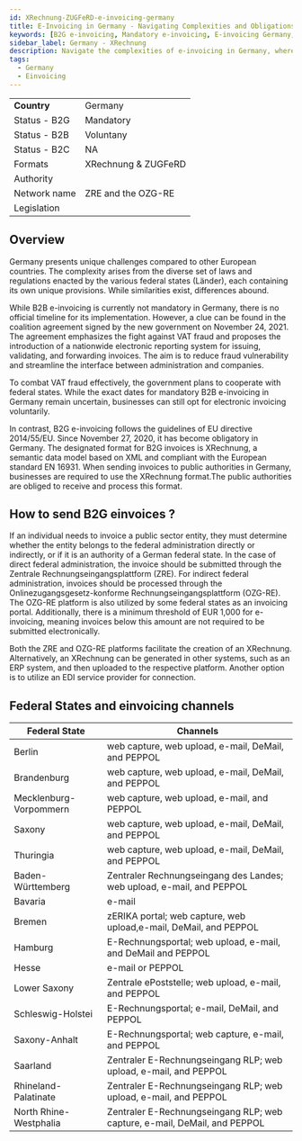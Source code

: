 ```yaml
---
id: XRechnung-ZUGFeRD-e-invoicing-germany
title: E-Invoicing in Germany - Navigating Complexities and Obligations for B2B and B2G Transactions
keywords: [B2G e-invoicing, Mandatory e-invoicing, E-invoicing Germany, German e-invoicing regulations, Federal states e-invoicing laws, B2B e-invoicing Germany, B2G e-invoicing obligations, E-invoicing complexities, German e-invoicing landscape, Obligatory e-invoicing in Germany, Voluntary B2B e-invoicing, XRechnung format]
sidebar_label: Germany - XRechnung
description: Navigate the complexities of e-invoicing in Germany, where diverse laws and regulations across federal states make it a unique landscape. Explore the obligations for B2B and B2G transactions, with B2G e-invoicing being mandatory. Stay informed about the latest German e-invoicing regulations, understand the nuances of the various federal states' laws, and discover the possibilities of voluntary B2B e-invoicing. Get insights into the XRechnung format, the designated standard for B2G invoices. Stay compliant and streamline your invoicing processes in the German market.
tags:
  - Germany
  - Einvoicing
---
```


<table  >
    <tr>
      <td align="left"><b>Country</b></td>
        <td align="left">Germany</td>
    </tr>
    <tr>
        <td align="Left">Status - B2G</td>
        <td align="left">Mandatory</td>
    </tr>
  <tr>
        <td align="Left">Status - B2B</td>
        <td align="left">Voluntany</td>
    </tr>
  <tr>
        <td align="Left">Status - B2C</td>
        <td align="left">NA</td>
    </tr>
  <tr>
        <td align="left">Formats</td>
        <td align="left">XRechnung & ZUGFeRD</td>
    </tr>
  <tr>
        <td align="left">Authority</td>
        <td align="left"></td>
    </tr>
  <tr>
        <td align="left">Network name</td>
        <td align="left">ZRE and the OZG-RE</td>
 </tr>
  <tr>
        <td align="left">Legislation</td>
        <td align="left"></td>
 </tr>
</table>


## Overview 

Germany presents unique challenges compared to other European countries. The complexity arises from the diverse set of laws and regulations enacted by the various federal states (Länder), each containing its own unique provisions. While similarities exist, differences abound.

While B2B e-invoicing is currently not mandatory in Germany, there is no official timeline for its implementation. However, a clue can be found in the coalition agreement signed by the new government on November 24, 2021. The agreement emphasizes the fight against VAT fraud and proposes the introduction of a nationwide electronic reporting system for issuing, validating, and forwarding invoices. The aim is to reduce fraud vulnerability and streamline the interface between administration and companies.

To combat VAT fraud effectively, the government plans to cooperate with federal states. While the exact dates for mandatory B2B e-invoicing in Germany remain uncertain, businesses can still opt for electronic invoicing voluntarily.

In contrast, B2G e-invoicing follows the guidelines of EU directive 2014/55/EU. Since November 27, 2020, it has become obligatory in Germany. The designated format for B2G invoices is XRechnung, a semantic data model based on XML and compliant with the European standard EN 16931. When sending invoices to public authorities in Germany, businesses are required to use the XRechnung format.The public authorities are obliged to receive and process this format.

## How to send B2G einvoices ?
If an individual needs to invoice a public sector entity, they must determine whether the entity belongs to the federal administration directly or indirectly, or if it is an authority of a German federal state. In the case of direct federal administration, the invoice should be submitted through the Zentrale Rechnungseingangsplattform (ZRE). For indirect federal administration, invoices should be processed through the Onlinezugangsgesetz-konforme Rechnungseingangsplattform (OZG-RE). The OZG-RE platform is also utilized by some federal states as an invoicing portal. Additionally, there is a minimum threshold of EUR 1,000 for e-invoicing, meaning invoices below this amount are not required to be submitted electronically.

Both the ZRE and OZG-RE platforms facilitate the creation of an XRechnung. Alternatively, an XRechnung can be generated in other systems, such as an ERP system, and then uploaded to the respective platform. Another option is to utilize an EDI service provider for connection.


## Federal States and einvoicing channels

|Federal State|Channels|
|--|--|
|Berlin|web capture, web upload, e-mail, DeMail, and PEPPOL|
|Brandenburg|web capture, web upload, e-mail, DeMail, and PEPPOL|
|Mecklenburg- Vorpommern|web capture, web upload, e-mail, and PEPPOL|
|Saxony|web capture, web upload, e-mail, DeMail, and PEPPOL|
|Thuringia|web capture, web upload, e-mail, DeMail, and PEPPOL|
|Baden-Württemberg|Zentraler Rechnungseingang des Landes; web upload, e-mail, and PEPPOL|
|Bavaria|e-mail|
|Bremen|zERIKA portal; web capture, web upload,e-mail, DeMail, and PEPPOL|
|Hamburg|E-Rechnungsportal; web upload, e-mail, and DeMail and PEPPOL|
|Hesse|e-mail or PEPPOL|
|Lower Saxony|Zentrale ePoststelle; web upload, e-mail, and PEPPOL|
|Schleswig-Holstei|E-Rechnungsportal; e-mail, DeMail, and PEPPOL|
|Saxony-Anhalt|E-Rechnungsportal; web capture, e-mail, and PEPPOL|
|Saarland|Zentraler E-Rechnungseingang RLP; web upload, e-mail, and PEPPOL|
|Rhineland-Palatinate|Zentraler E-Rechnungseingang RLP; web upload, e-mail, and PEPPOL|
|North Rhine-Westphalia|Zentraler E-Rechnungseingang RLP; web capture, e-mail, DeMail, and PEPPOL|


